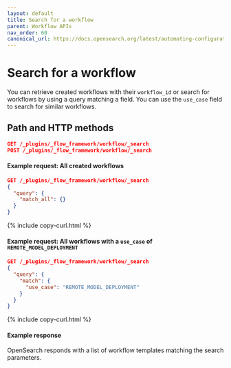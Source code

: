 ```yaml
---
layout: default
title: Search for a workflow
parent: Workflow APIs
nav_order: 60
canonical_url: https://docs.opensearch.org/latest/automating-configurations/api/search-workflow/
---
```


# Search for a workflow

You can retrieve created workflows with their `workflow_id` or search for workflows by using a query matching a field. You can use the `use_case` field to search for similar workflows.

## Path and HTTP methods

```json
GET /_plugins/_flow_framework/workflow/_search
POST /_plugins/_flow_framework/workflow/_search
``` 

#### Example request: All created workflows

```json
GET /_plugins/_flow_framework/workflow/_search
{
  "query": {
    "match_all": {}
  }
}
```
{% include copy-curl.html %}

#### Example request: All workflows with a `use_case` of `REMOTE_MODEL_DEPLOYMENT`

```json
GET /_plugins/_flow_framework/workflow/_search
{
  "query": {
    "match": {
      "use_case": "REMOTE_MODEL_DEPLOYMENT"
    }
  }
}
```
{% include copy-curl.html %}

#### Example response

OpenSearch responds with a list of workflow templates matching the search parameters.
